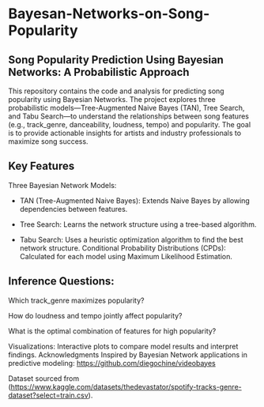 # Bayesan-Networks-on-Song-Popularity
## Song Popularity Prediction Using Bayesian Networks: A Probabilistic Approach
This repository contains the code and analysis for predicting song popularity using Bayesian Networks. The project explores three probabilistic models—Tree-Augmented Naive Bayes (TAN), Tree Search, and Tabu Search—to understand the relationships between song features (e.g., track_genre, danceability, loudness, tempo) and popularity. The goal is to provide actionable insights for artists and industry professionals to maximize song success.

## Key Features
Three Bayesian Network Models:

*    TAN (Tree-Augmented Naive Bayes): Extends Naive Bayes by allowing dependencies between features.

*    Tree Search: Learns the network structure using a tree-based algorithm.

*    Tabu Search: Uses a heuristic optimization algorithm to find the best network structure.
     Conditional Probability Distributions (CPDs): Calculated for each model using Maximum Likelihood Estimation.

## Inference Questions:

Which track_genre maximizes popularity?

How do loudness and tempo jointly affect popularity?

What is the optimal combination of features for high popularity?

Visualizations: Interactive plots to compare model results and interpret findings.
Acknowledgments
Inspired by Bayesian Network applications in predictive modeling: https://github.com/diegochine/videobayes

Dataset sourced from (https://www.kaggle.com/datasets/thedevastator/spotify-tracks-genre-dataset?select=train.csv).
